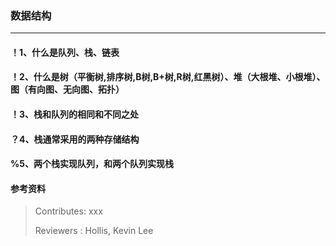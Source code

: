 ### 数据结构

---

#### ！1、什么是队列、栈、链表

#### ！2、什么是树（平衡树,排序树,B树,B+树,R树,红黑树）、堆（大根堆、小根堆）、图（有向图、无向图、拓扑）

#### ！3、栈和队列的相同和不同之处 

#### ？4、栈通常采用的两种存储结构 

#### %5、两个栈实现队列，和两个队列实现栈

#### 参考资料


>Contributes: xxx
>
>Reviewers : Hollis, Kevin Lee
